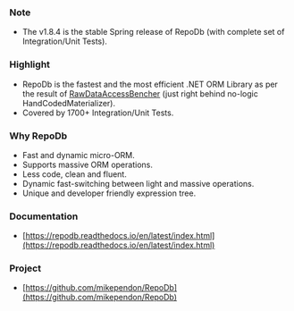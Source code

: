### Note

 - The v1.8.4 is the stable Spring release of RepoDb (with complete set of Integration/Unit Tests).

### Highlight

 - RepoDb is the fastest and the most efficient .NET ORM Library as per the result of [RawDataAccessBencher](https://github.com/FransBouma/RawDataAccessBencher) (just right behind no-logic HandCodedMaterializer).
 - Covered by 1700+ Integration/Unit Tests.

### Why RepoDb

 - Fast and dynamic micro-ORM.
 - Supports massive ORM operations.
 - Less code, clean and fluent.
 - Dynamic fast-switching between light and massive operations.
 - Unique and developer friendly expression tree.

### Documentation
 - [https://repodb.readthedocs.io/en/latest/index.html](https://repodb.readthedocs.io/en/latest/index.html)

### Project
 - [https://github.com/mikependon/RepoDb](https://github.com/mikependon/RepoDb)
